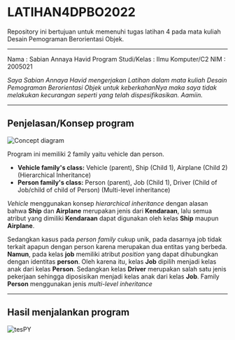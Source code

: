 # LATIHAN4DPBO2022
Repository ini bertujuan untuk memenuhi tugas latihan 4 pada mata kuliah Desain Pemograman Berorientasi Objek. 

------------------

Nama : Sabian Annaya Havid
Program Studi/Kelas : Ilmu Komputer/C2
NIM : 2005021

*Saya Sabian Annaya Havid mengerjakan Latihan dalam mata kuliah Desain Pemograman Berorientasi Objek untuk keberkahanNya maka saya tidak melakukan kecurangan seperti yang telah dispesifikasikan. Aamiin.*

------------------
## Penjelasan/Konsep program
![Concept diagram](https://user-images.githubusercontent.com/99664611/156929719-437911c6-62fc-4af9-bacb-80018c1f0f06.png) 

Program ini memiliki 2 family yaitu vehicle dan person.
- **Vehicle family's class:** Vehicle (parent), Ship (Child 1), Airplane (Child 2) (Hierarchical Inheritance)
- **Person family's class:** Person (parent), Job (Child 1), Driver (Child of Job/child of child of Person) (Multi-level inheritance)

*Vehicle* menggunakan konsep *hierarchical inheritance* dengan alasan bahwa **Ship** dan **Airplane** merupakan jenis dari **Kendaraan**, lalu semua atribut yang dimiliki **Kendaraan** dapat digunakan oleh kelas **Ship** maupun **Airplane**.

Sedangkan kasus pada *person family* cukup unik, pada dasarnya job tidak terkait apapun dengan person karena merupakan dua entitas yang berbeda. **Namun**, pada kelas **job** memiliki atribut *position* yang dapat dihubungkan dengan identitas **person**. Oleh karena itu, kelas **Job** dipilih menjadi kelas anak dari kelas **Person**.
Sedangkan kelas **Driver** merupakan salah satu jenis pekerjaan sehingga diposisikan menjadi kelas anak dari kelas **Job**. Family **Person** menggunakan jenis *multi-level inheritance*

------------------
## Hasil menjalankan program
![tesPY](https://user-images.githubusercontent.com/99664611/156929280-971e25f7-20d5-410b-be6d-eedf56b4daf4.png)


